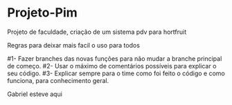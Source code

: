 # Projeto-Pim
Projeto de faculdade, criação de um sistema pdv para hortfruit 

Regras para deixar mais facil o uso para todos

#1- Fazer branches das novas funções para não mudar a branche principal de começo.
#2- Usar o máximo de comentários possíveis para explicar o seu código.
#3- Explicar sempre para o time como foi feito o código e como funciona, para conhecimento geral.

Gabriel esteve aqui